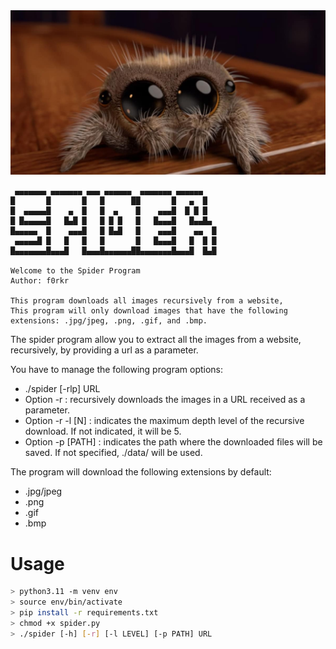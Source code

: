 <img src="/images/spider.jpg" />


     ▄▄▄▄▄▄▄ ▄▄▄▄▄▄▄ ▄▄▄ ▄▄▄▄▄▄  ▄▄▄▄▄▄▄ ▄▄▄▄▄▄
    █       █       █   █      ██       █   ▄  █
    █  ▄▄▄▄▄█    ▄  █   █  ▄    █    ▄▄▄█  █ █ █
    █ █▄▄▄▄▄█   █▄█ █   █ █ █   █   █▄▄▄█   █▄▄█▄
    █▄▄▄▄▄  █    ▄▄▄█   █ █▄█   █    ▄▄▄█    ▄▄  █
     ▄▄▄▄▄█ █   █   █   █       █   █▄▄▄█   █  █ █
    █▄▄▄▄▄▄▄█▄▄▄█   █▄▄▄█▄▄▄▄▄▄██▄▄▄▄▄▄▄█▄▄▄█  █▄█

    Welcome to the Spider Program
    Author: f0rkr

    This program downloads all images recursively from a website,
    This program will only download images that have the following extensions: .jpg/jpeg, .png, .gif, and .bmp.

The spider program allow you to extract all the images from a website, recursively, by
providing a url as a parameter.

You have to manage the following program options:
 - ./spider [-rlp] URL
 -  Option -r : recursively downloads the images in a URL received as a parameter.
 -  Option -r -l [N] : indicates the maximum depth level of the recursive download. If not indicated, it will be 5.
 - Option -p [PATH] : indicates the path where the downloaded files will be saved. If not specified, ./data/ will be used.

The program will download the following extensions by default:
 - .jpg/jpeg
 - .png
 - .gif
 - .bmp

# Usage
```bash
> python3.11 -m venv env
> source env/bin/activate
> pip install -r requirements.txt
> chmod +x spider.py
> ./spider [-h] [-r] [-l LEVEL] [-p PATH] URL
```

